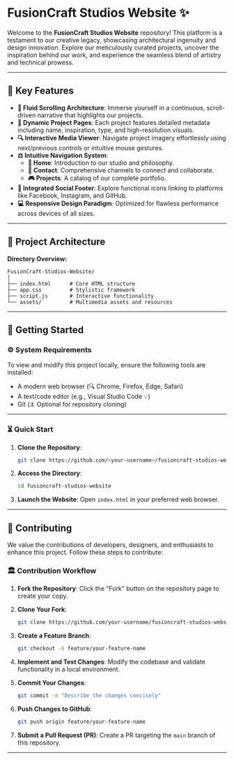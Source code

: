 # FusionCraft Studios Website ✨

Welcome to the **FusionCraft Studios Website** repository! This platform is a testament to our creative legacy, showcasing architectural ingenuity and design innovation. Explore our meticulously curated projects, uncover the inspiration behind our work, and experience the seamless blend of artistry and technical prowess.

---

## 🌟 Key Features

- **🔄 Fluid Scrolling Architecture**: Immerse yourself in a continuous, scroll-driven narrative that highlights our projects.
- **🎨 Dynamic Project Pages**: Each project features detailed metadata including name, inspiration, type, and high-resolution visuals.
- **🔍 Interactive Media Viewer**: Navigate project imagery effortlessly using next/previous controls or intuitive mouse gestures.
- **⚖️ Intuitive Navigation System**:
  - **🏡 Home**: Introduction to our studio and philosophy.
  - **📧 Contact**: Comprehensive channels to connect and collaborate.
  - **🎮 Projects**: A catalog of our complete portfolio.
- **🎤 Integrated Social Footer**: Explore functional icons linking to platforms like Facebook, Instagram, and GitHub.
- **💻 Responsive Design Paradigm**: Optimized for flawless performance across devices of all sizes.

---

## 📂 Project Architecture

**Directory Overview:**

```
FusionCraft-Studios-Website/
│
├── index.html      # Core HTML structure
├── app.css         # Stylistic framework
├── script.js       # Interactive functionality
└── assets/         # Multimedia assets and resources
```

---

## 🚀 Getting Started

### ⚙️ System Requirements

To view and modify this project locally, ensure the following tools are installed:
- A modern web browser (🔍 Chrome, Firefox, Edge, Safari)
- A text/code editor (e.g., Visual Studio Code 💡)
- Git (⚓ Optional for repository cloning)

---

### ⏳ Quick Start

1. **Clone the Repository**:
   ```bash
   git clone https://github.com/<your-username>/fusioncraft-studios-website.git
   ```

2. **Access the Directory**:
   ```bash
   cd fusioncraft-studios-website
   ```

3. **Launch the Website**:
   Open `index.html` in your preferred web browser.

---

## 🔧 Contributing

We value the contributions of developers, designers, and enthusiasts to enhance this project. Follow these steps to contribute:

### 🏛️ Contribution Workflow

1. **Fork the Repository**:
   Click the "Fork" button on the repository page to create your copy.

2. **Clone Your Fork**:
   ```bash
   git clone https://github.com/your-username/fusioncraft-studios-website.git
   ```

3. **Create a Feature Branch**:
   ```bash
   git checkout -b feature/your-feature-name
   ```

4. **Implement and Test Changes**:
   Modify the codebase and validate functionality in a local environment.

5. **Commit Your Changes**:
   ```bash
   git commit -m "Describe the changes concisely"
   ```

6. **Push Changes to GitHub**:
   ```bash
   git push origin feature/your-feature-name
   ```

7. **Submit a Pull Request (PR)**:
   Create a PR targeting the `main` branch of this repository.

---

